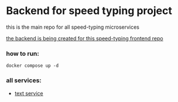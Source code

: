 # Backend for speed typing project

this is the main repo for all speed-typing microservices

[the backend is being created for this speed-typing frontend repo](https://github.com/denischagin/speed-typing-new)

### how to run:

```shell
docker compose up -d
```

### all services:

- [text service](https://github.com/ttodoshi/speed-typing-text-service)
